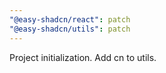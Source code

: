 ```yaml
---
"@easy-shadcn/react": patch
"@easy-shadcn/utils": patch
---
```


Project initialization. Add cn to utils.
